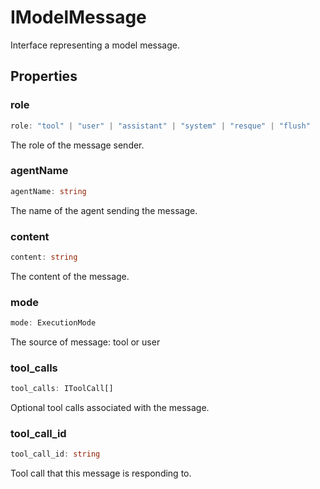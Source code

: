 # IModelMessage

Interface representing a model message.

## Properties

### role

```ts
role: "tool" | "user" | "assistant" | "system" | "resque" | "flush"
```

The role of the message sender.

### agentName

```ts
agentName: string
```

The name of the agent sending the message.

### content

```ts
content: string
```

The content of the message.

### mode

```ts
mode: ExecutionMode
```

The source of message: tool or user

### tool_calls

```ts
tool_calls: IToolCall[]
```

Optional tool calls associated with the message.

### tool_call_id

```ts
tool_call_id: string
```

Tool call that this message is responding to.

